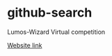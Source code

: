 # github-search
Lumos-Wizard Virtual competition

<a href="https://twitter.com/intent/tweet?screen_name=Charchit_WEB3&ref_src=twsrc%5Etfw/"> Website link </a>
